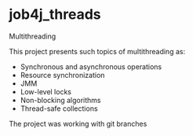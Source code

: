 # job4j_threads

Multithreading

This project presents such topics of multithreading as:
- Synchronous and asynchronous operations                                             
- Resource synchronization                                                       
- JMM                                                               
- Low-level locks                                                                  
- Non-blocking algorithms                                                                          
- Thread-safe collections 

The project was working with git branches